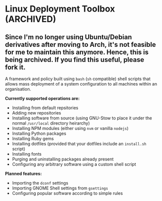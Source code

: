 # Linux Deployment Toolbox (ARCHIVED)

## Since I'm no longer using Ubuntu/Debian derivatives after moving to Arch, it's not feasible for me to maintain this anymore. Hence, this is being archived. If you find this useful, please fork it.

A framework and policy built using `bash` (`sh` compatible) shell scripts that allows mass deployment of a system configuration to all machines within an organisation.

**Currently supported operations are:**

- Installing from default repsitories
- Adding new repositories
- Installing software from source (using GNU-Stow to place it under the normal `/usr/local` directory heirarchy)
- Installing NPM modules (either using `nvm` or vanilla `nodejs`)
- Installing Python packages
- Installing Ruby gems
- Installing dotfiles (provided that your dotfiles include an `install.sh` script)
- Installing fonts
- Purging and uninstalling packages already present
- Configuring any arbitrary software using a custom shell script

**Planned features:**

- Importing the `dconf` settings
- Importing GNOME Shell settings from `gsettings`
- Configuring popular software according to simple rules

